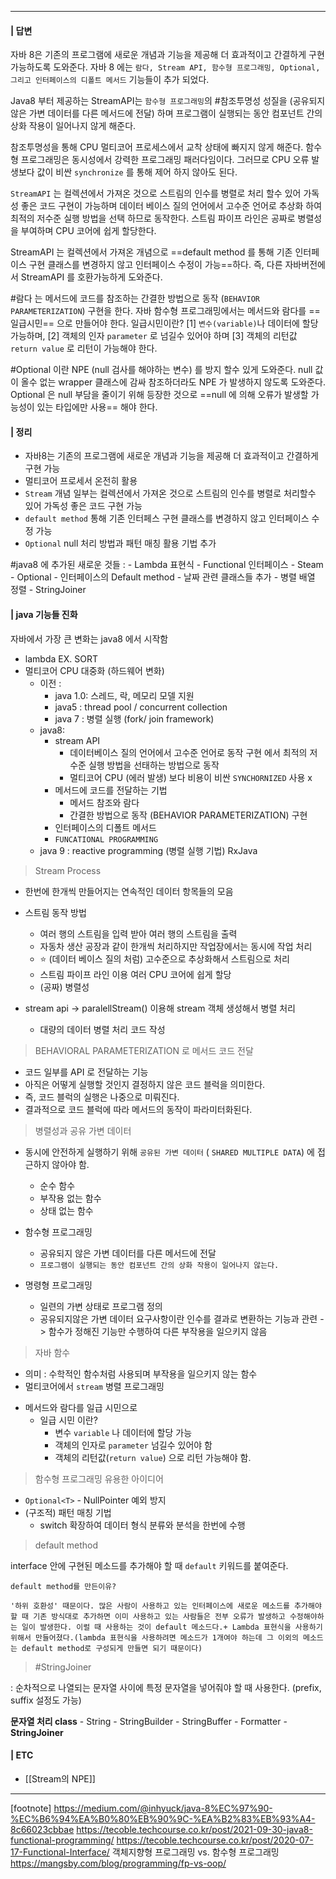 ----

#### | 답변 

자바 8은 기존의 프로그램에 새로운 개념과 기능을 제공해 더 효과적이고 간결하게 구현 가능하도록 도와준다. 
자바 8 에는 `람다, Stream API, 함수형 프로그래밍, Optional, 그리고 인터페이스의 디폴트 메서드` 기능들이 추가 되었다. 

Java8 부터 제공하는 StreamAPI는 `함수형 프로그래밍`의  #참조투명성 성질을 (공유되지 않은 가변 데이터를 다른 메서드에 전달) 하며 프로그램이 실행되는 동안 컴포넌트 간의 상화 작용이 일어나지 않게 해준다. 

참조투명성을 통해 CPU 멀티코어 프로세스에서 교착 상태에 빠지지 않게 해준다. 함수형 프로그래밍은 동시성에서 강력한 프로그래밍 패러다임이다. 그러므로 CPU 오류 발생보다 값이 비싼  `synchronize` 를 통해 제어 하지 않아도 된다. 

`StreamAPI` 는 컬렉션에서 가져온 것으로 스트림의 인수를 병렬로 처리 할수 있어 가독성 좋은 코드 구현이 가능하며 데이터 베이스 질의 언어에서 고수준 언어로 추상화 하여 최적의 저수준 실행 방법을 선택 하므로 동작한다. 스트림 파이프 라인은 공짜로 병렬성을 부여하며 CPU 코어에 쉽게 할당한다. 

StreamAPI 는 컬렉션에서 가져온 개념으로 ==default method 를 통해 기존 인터페이스 구현 클래스를 변경하지 않고 인터페이스 수정이 가능==하다. 즉, 다른 자바버전에서 StreamAPI 를 호환가능하게 도와준다. 

#람다 는 메서드에 코드를 참조하는 간결한 방법으로 동작 (`BEHAVIOR PARAMETERIZATION`) 구현을 한다. 자바 함수형 프로그래밍에서는 메서드와 람다를 ==일급시민== 으로 만들어야 한다. 일급시민이란? 
	 [1] `변수(variable)`나 데이터에 할당 가능하며, 
	 [2] 객체의 인자 `parameter` 로 넘길수 있어야 하며
	 [3] 객체의 리턴값 `return value` 로 리턴이 가능해야 한다. 

#Optional 이란 NPE (null 검사를 해야하는 변수) 를 방지 할수 있게 도와준다. 
null 값이 올수 없는 wrapper 클래스에 감싸 참조하더라도 NPE 가 발생하지 않도록 도와준다. Optional 은 null 부담을 줄이기 위해 등장한 것으로 ==null 에 의해 오류가 발생할 가능성이 있는 타입에만 사용== 해야 한다. 
  

#### | 정리

-   자바8는 기존의 프로그램에 새로운 개념과 기능을 제공해 더 효과적이고 간결하게 구현 가능
-   멀티코어 프로세서 온전히 활용
-   `Stream` 개념 일부는 컬렉션에서 가져온 것으로 스트림의 인수를 병렬로 처리할수 있어 가독성 좋은 코드 구현 가능
-   `default method` 통해 기존 인터페스 구현 클래스를 변경하지 않고 인터페이스 수정 가능
-   `Optional` null 처리 방법과 패턴 매칭 활용 기법 추가

 #java8 에 추가된 새로운 것들 : 
	-   Lambda 표현식
	-   Functional 인터페이스
	-   Steam
	-   Optional
	-   인터페이스의 Default method
	-   날짜 관련 클래스들 추가
	-   병렬 배열 정렬
	-   StringJoiner

#### | java 기능들 진화 

자바에서 가장 큰 변화는 java8 에서 시작함
-   lambda EX. SORT
-   멀티코어 CPU 대중화 (하드웨어 변화)
    -   이전 :
        -   java 1.0: 스레드, 락, 메모리 모델 지원
        -   java5 : thread pool / concurrent collection
        -   java 7 : 병렬 실행 (fork/ join framework)
    -   java8:
        -   stream API
            -   데이터베이스 질의 언어에서 고수준 언어로 동작 구현 에서 최적의 저수준 실행 방법을 선태하는 방법으로 동작
            -   멀티코어 CPU (에러 발생) 보다 비용이 비싼 `SYNCHORNIZED` 사용 x
        -   메서드에 코드를 전달하는 기법
            -   메서드 참조와 람다
            -   간결한 방법으로 동작 (BEHAVIOR PARAMETERIZATION) 구현
        -   인터페이스의 디폴트 메서드
        -   `FUNCATIONAL PROGRAMMING`
    -   java 9 : reactive programming (병렬 실행 기법) RxJava

> Stream Process

-   한번에 한개씩 만들어지는 연속적인 데이터 항목들의 모음
-   스트림 동작 방법
    -   여러 행의 스트림을 입력 받아 여러 행의 스트림을 출력
    -   자동차 생산 공장과 같이 한개씩 처리하지만 작업장에서는 동시에 작업 처리
    -   ⭐ (데이터 베이스 질의 처럼) 고수준으로 추상화해서 스트림으로 처리
    -   스트림 파이프 라인 이용 여러 CPU 코어에 쉽게 할당
    -   (공짜) 병렬성

-   stream api -> paralellStream() 이용해 stream 객체 생성해서 병렬 처리
    -   대량의 데이터 병렬 처리 코드 작성

> BEHAVIORAL PARAMETERIZATION 로 메서드 코드 전달

-   코드 일부를 API 로 전달하는 기능 
-   아직은 어떻게 실행할 것인지 결정하지 않은 코드 블럭을 의미한다.
-   즉, 코드 블럭의 실행은 나중으로 미뤄진다.
-   결과적으로 코드 블럭에 따라 메서드의 동작이 파라미터화된다.

> 병렬성과 공유 가변 데이터

-   동시에 안전하게 실행하기 위해 `공유된 가변 데이터` ( `SHARED MULTIPLE DATA`) 에 접근하지 않아야 함.
    -   순수 함수
    -   부작용 없는 함수
    -   상태 없는 함수
    
-   함수형 프로그래밍
    -   공유되지 않은 가변 데이터를 다른 메서드에 전달
    -   `프로그램이 실행되는 동안 컴포넌트 간의 상화 작용이 일어나지 않는다.`

- 명령형 프로그래밍    
    -   일련의 가변 상태로 프로그램 정의
    -   공유되지않은 가변 데이터 요구사항이란 인수를 결과로 변환하는 기능과 관련 -> 함수가 정해진 기능만 수행하여 다른 부작용을 일으키지 않음

> 자바 함수

-   의미 : 수학적인 함수처럼 사용되며 부작용을 일으키지 않는 함수
-   멀티코어에서 `stream` 병렬 프로그래밍
* 메서드와 람다를 일급 시민으로
	* 일급 시민 이란?
	    -   변수 `variable` 나 데이터에 할당 가능
	    -   객체의 인자로 `parameter` 넘길수 있어야 함
	    -   객체의 리턴값(`return value`) 으로 리턴 가능해야 함.

> 함수형 프로그래밍 유용한 아이디어

-   `Optional<T>` - NullPointer 예외 방지
-   (구조적) 패턴 매칭 기법
    -   switch 확장하여 데이터 형식 분류와 분석을 한번에 수행

> default method

interface 안에 구현된 메소드를 추가해야 할 때 `default` 키워드를 붙여준다.

```
default method를 만든이유? 

'하위 호환성' 때문이다. 많은 사람이 사용하고 있는 인터페이스에 새로운 메소드를 추가해야 할 때 기존 방식대로 추가하면 이미 사용하고 있는 사람들은 전부 오류가 발생하고 수정해야하는 일이 발생한다. 이럴 때 사용하는 것이 default 메소드다.+ Lambda 표현식을 사용하기 위해서 만들어졌다.(lambda 표현식을 사용하려면 메소드가 1개여야 하는데 그 이외의 메소드는 default method로 구성되게 만들면 되기 때문이다)
```

> #StringJoiner

: 순차적으로 나열되는 문자열 사이에 특정 문자열을 넣어줘야 할 때 사용한다. (prefix, suffix 설정도 가능)

**문자열 처리 class**
	-   String
	-   StringBuilder
	-   StringBuffer
	-   Formatter
	-   **StringJoiner**

#### | ETC
* [[Stream의 NPE]]
---
[footnote]
https://medium.com/@inhyuck/java-8%EC%97%90-%EC%B6%94%EA%B0%80%EB%90%9C-%EA%B2%83%EB%93%A4-8c66023cbbae
https://tecoble.techcourse.co.kr/post/2021-09-30-java8-functional-programming/
https://tecoble.techcourse.co.kr/post/2020-07-17-Functional-Interface/
객체지향형 프로그래밍 vs. 함수형 프로그래밍 
https://mangsby.com/blog/programming/fp-vs-oop/

